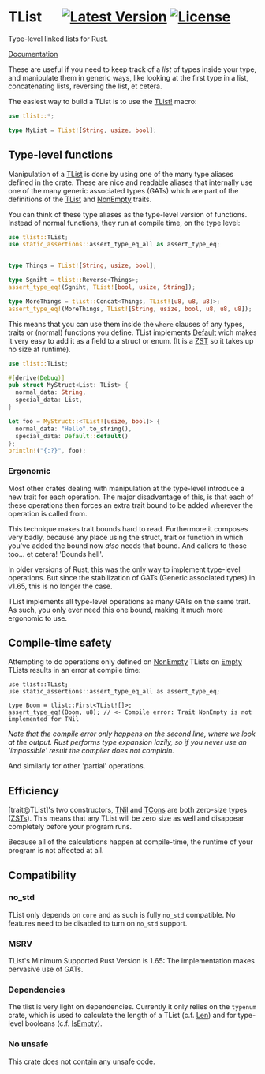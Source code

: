 # TList &emsp; [![Latest Version]][crates.io] [![License]][license path] 


[Latest Version]: https://img.shields.io/crates/v/tlist.svg
[crates.io]: https://crates.io/crates/tlist
[License]: https://img.shields.io/badge/license-MIT-blue.svg
[license path]: https://github.com/qqwy/rust-tlist/blob/main/LICENSE

Type-level linked lists for Rust.

[Documentation](https://docs.rs/tlist/latest/)


These are useful if you need to keep track of a _list_ of types inside your type,
and manipulate them in generic ways, like looking at the first type in a list, concatenating lists, reversing the list, et cetera.



The easiest way to build a TList is to use the [TList!](https://docs.rs/tlist/latest/tlist/macro.TList.html) macro:

```rust
use tlist::*;

type MyList = TList![String, usize, bool];
```

## Type-level functions

Manipulation of a [TList](https://docs.rs/tlist/latest/tlist/trait.TList.html) is done by using one of the many type aliases defined in the crate.
These are nice and readable aliases that internally use one of the many generic associated types (GATs) which are part of the definitions of the [TList](https://docs.rs/tlist/latest/tlist/trait.TList.html) and [NonEmpty](https://docs.rs/tlist/latest/tlist/trait.NonEmpty.html) traits.

You can think of these type aliases as the type-level version of functions. Instead of normal functions, they run at compile time, on the type level:

```rust
use tlist::TList;
use static_assertions::assert_type_eq_all as assert_type_eq;


type Things = TList![String, usize, bool];

type Sgniht = tlist::Reverse<Things>;
assert_type_eq!(Sgniht, TList![bool, usize, String]);

type MoreThings = tlist::Concat<Things, TList![u8, u8, u8]>;
assert_type_eq!(MoreThings, TList![String, usize, bool, u8, u8, u8]);
```

This means that you can use them inside the `where` clauses of any types, traits or (normal) functions you define.
TList implements [Default](https://doc.rust-lang.org/core/default/trait.Default.html) wich makes it very easy to add it as a field to a struct or enum.
(It is a [ZST](https://doc.rust-lang.org/nomicon/exotic-sizes.html#zero-sized-types-zsts) so it takes up no size at runtime).

```rust
use tlist::TList;

#[derive(Debug)]
pub struct MyStruct<List: TList> {
  normal_data: String,
  special_data: List,
}

let foo = MyStruct::<TList![usize, bool]> {
  normal_data: "Hello".to_string(),
  special_data: Default::default()
};
println!("{:?}", foo);
```

### Ergonomic

Most other crates dealing with manipulation at the type-level introduce a new trait for each operation. The major disadvantage of this, is that each of these operations then forces an extra trait bound to be added wherever the operation is called from.

This technique makes trait bounds hard to read. Furthermore it composes very badly, because any place using the struct, trait or function in which you've added the bound now _also_ needs that bound. And callers to those too... et cetera! 'Bounds hell'.

In older versions of Rust, this was the only way to implement type-level operations. But since the stabilization of GATs (Generic associated types) in v1.65, this is no longer the case.

TList implements all type-level operations as many GATs on the same trait.
As such, you only ever need this one bound, making it much more ergonomic to use.

## Compile-time safety

Attempting to do operations only defined on [NonEmpty](https://docs.rs/tlist/latest/tlist/trait.NonEmpty.html) TLists on [Empty](https://docs.rs/tlist/latest/tlist/trait.Empty.html) TLists
results in an error at compile time:

```compile_fail
use tlist::TList;
use static_assertions::assert_type_eq_all as assert_type_eq;

type Boom = tlist::First<TList![]>;
assert_type_eq!(Boom, u8); // <- Compile error: Trait NonEmpty is not implemented for TNil
```

_Note that the compile error only happens on the second line, where we look at the output.
Rust performs type expansion lazily, so if you never use an 'impossible' result the compiler does not complain._

And similarly for other 'partial' operations.

## Efficiency

[trait@TList]'s two constructors, [TNil](https://docs.rs/tlist/latest/tlist/struct.TNil.html) and [TCons](https://docs.rs/tlist/latest/tlist/struct.TCons.html) are both zero-size types ([ZSTs](https://doc.rust-lang.org/nomicon/exotic-sizes.html#zero-sized-types-zsts)).
This means that any TList will be zero size as well and disappear completely before your program runs.

Because all of the calculations happen at compile-time, the runtime of your program is not affected at all.

## Compatibility

### no_std

TList only depends on `core` and as such is fully `no_std` compatible.
No features need to be disabled to turn on `no_std` support.

### MSRV

TList's Minimum Supported Rust Version is 1.65: The implementation makes pervasive use of GATs.

### Dependencies

The tlist is very light on dependencies. Currently it only relies on the `typenum` crate, which is used to calculate the length of a TList (c.f. [Len](https://docs.rs/tlist/latest/tlist/type.Len.html)) and for type-level booleans (c.f. [IsEmpty](https://docs.rs/tlist/latest/tlist/type.IsEmpty.html)).

### No unsafe

This crate does not contain any unsafe code.
